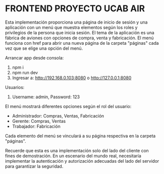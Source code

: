 # FRONTEND PROYECTO UCAB AIR
Esta implementación proporciona una página de inicio de sesión y una aplicación con un menú que muestra elementos según los roles y privilegios de la persona que inicia sesión. El tema de la aplicación es una fábrica de aviones con opciones de compra, venta y fabricación. El menú funciona con href para abrir una nueva página de la carpeta "páginas" cada vez que se elige una opción del menú.

Arrancar app desde consola:
1. npm i
2. npm run dev
3. Ingresar a: http://192.168.0.103:8080 o  http://127.0.0.1:8080

Usuarios:
1. Username: admin, Password: 123

El menú mostrará diferentes opciones según el rol del usuario:

- Administrador: Compras, Ventas, Fabricación
- Gerente: Compras, Ventas
- Trabajador: Fabricación

Cada elemento del menú se vinculará a su página respectiva en la carpeta "páginas".

Recuerde que esta es una implementación solo del lado del cliente con fines de demostración. En un escenario del mundo real, necesitaría implementar la autenticación y autorización adecuadas del lado del servidor para garantizar la seguridad.

